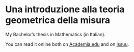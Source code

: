 Una introduzione alla teoria geometrica della misura
====================================================

My Bachelor’s thesis in Mathematics (in Italian).

You can read it online both on [Academia.edu](https://www.academia.edu/29436542/Una_introduzione_alla_teoria_geometrica_della_misura?auto=download) and on [issuu](https://issuu.com/roberto-reale/docs/una_introduzione_alla_teoria_geomet).
